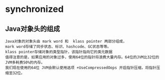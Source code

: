 # synchronized

## Java对象头的组成
~~~
Java对象的对象头由 mark word 和  klass pointer 两部分组成，
mark word存储了同步状态、标识、hashcode、GC状态等等。
klass pointer存储对象的类型指针，该指针指向它的类元数据
值得注意的是，如果应用的对象过多，使用64位的指针将浪费大量内存。64位的JVM比32位的JVM多耗费50%的内存。
我们现在使用的64位 JVM会默认使用选项 +UseCompressedOops 开启指针压缩，将指针压缩至32位。
~~~

   
    